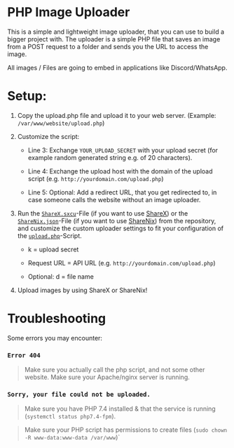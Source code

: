 # PHP Image Uploader 

This is a simple and lightweight image uploader, that you can use to build a bigger project with. 
The uploader is a simple PHP file that saves an image from a POST request to a folder and sends you the URL to access the image.

All images / Files are going to embed in applications like Discord/WhatsApp.

# Setup:

1. Copy the upload.php file and upload it to your web server. (Example: `/var/www/website/upload.php`)

2. Customize the script:

    - Line 3: Exchange `YOUR_UPLOAD_SECRET` with your upload secret (for example random generated string e.g. of 20 characters).
  
    - Line 4: Exchange the upload host with the domain of the upload script (e.g. `http://yourdomain.com/upload.php`)
  
    - Line 5: Optional: Add a redirect URL, that you get redirected to, in case someone calls the website without an image uploader.
  
  
3. Run the [`ShareX.sxcu`](https://github.com/KonVision/custom_image_uploader/blob/main/sharex.sxcu)-File (if you want to use [ShareX](https://getsharex.com)) or the [`ShareNix.json`](https://github.com/KonVision/custom_image_uploader/blob/main/sharenix.json)-File (if you want to use [ShareNix](https://github.com/Francesco149/sharenix)) from the repository, and customize the custom uploader settings to fit your configuration of the [`upload.php`](https://github.com/KonVision/custom_image_uploader/blob/main/upload.php)-Script.

    - k = upload secret
  
    - Request URL = API URL (e.g. `http://yourdomain.com/upload.php`)

    - Optional: d = file name
  
4. Upload images by using ShareX or ShareNix!


# Troubleshooting

Some errors you may encounter:
 
### `Error 404`

> Make sure you actually call the php script, and not some other website.
> Make sure your Apache/nginx server is running.
  
### `Sorry, your file could not be uploaded.`

> Make sure you have PHP 7.4 installed & that the service is running (`systemctl status php7.4-fpm`).
  
> Make sure your PHP script has permissions to create files (`sudo chown -R www-data:www-data /var/www`)`
